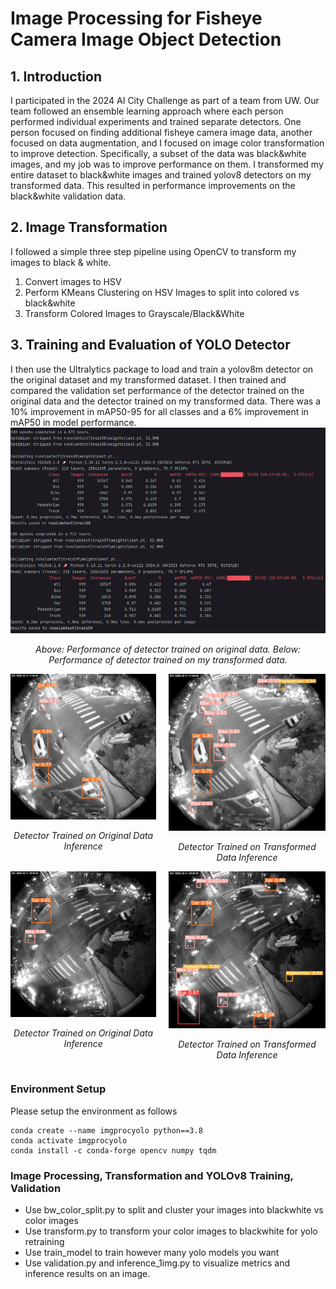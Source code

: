 # Image Processing for Fisheye Camera Image Object Detection

<h2>1. Introduction</h2>
    I participated in the 2024 AI City Challenge as part of a team from UW. Our team followed an ensemble learning approach where each person performed individual experiments and trained separate detectors. One person focused on finding additional fisheye camera image data, another focused on data augmentation, and I focused on image color transformation to improve detection. Specifically, a subset of the data was black&white images, and my job was to improve performance on them. I transformed my entire dataset to black&white images and trained yolov8 detectors on my transformed data. This resulted in performance improvements on the black&white validation data.

<h2>2. Image Transformation</h2>
    I followed a simple three step pipeline using OpenCV to transform my images to black & white.
    <ol>
    <li>Convert images to HSV</li>
    <li>Perform KMeans Clustering on HSV Images to split into colored vs black&white</li>
    <li>Transform Colored Images to Grayscale/Black&White</li>
    </ol>

<h2>3. Training and Evaluation of YOLO Detector</h2>
    I then use the Ultralytics package to load and train a yolov8m detector on the original dataset and my transformed dataset. I then trained and compared the validation set performance of the detector trained on the original data and the detector trained on my transformed data. There was a 10% improvement in mAP50-95 for all classes and a 6% improvement in mAP50 in model performance.

<div align="center">
    <img src="/media/yolo_results.png" width="700" />
    <p><em>Above: Performance of detector trained on original data. Below: Performance of detector trained on my transformed data.</em></p>
</div>

<div style="display: flex; justify-content: center; gap: 20px;">
    <div style="text-align: center;">
        <img src="/media/before1.jpg" width="300"/>
        <p><em>Detector Trained on Original Data Inference</em></p>
    </div>
    <div style="text-align: center;">
        <img src="/media/after1.jpg" width="300"/>
        <p><em>Detector Trained on Transformed Data Inference</em></p>
    </div>
</div>

<div style="display: flex; justify-content: center; gap: 20px;">
    <div style="text-align: center;">
        <img src="/media/before2.png" width="300"/>
        <p><em>Detector Trained on Original Data Inference</em></p>
    </div>
    <div style="text-align: center;">
        <img src="/media/after2.png" width="300"/>
        <p><em>Detector Trained on Transformed Data Inference</em></p>
    </div>
</div>

### Environment Setup

Please setup the environment as follows
```
conda create --name imgprocyolo python==3.8
conda activate imgprocyolo
conda install -c conda-forge opencv numpy tqdm
```

### Image Processing, Transformation and YOLOv8 Training, Validation
- Use bw_color_split.py to split and cluster your images into blackwhite vs color images
- Use transform.py to transform your color images to blackwhite for yolo retraining
- Use train_model to train however many yolo models you want
- Use validation.py and inference_1img.py to visualize metrics and inference results on an image.